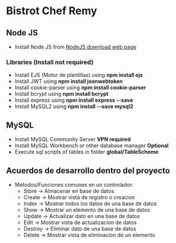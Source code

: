 # Bistrot Chef Remy

## Node JS
- Install Node JS from [NodeJS download web page](**https://nodejs.org/en/download**)
### Libraries (Install not required)
- Install EJS (Motor de plantillas) using **npm install ejs**
- Install JWT using **npm install jsonwebtoken**
- Install cookie-parser using **npm install cookie-parser**
- Install bcrypt using **npm install bcrypt**
- Install express using **npm install express --save**
- Install MySQL2 using **npm install --save mysql2**

## MySQL
- Install MySQL Community Server **VPN required**
- Install MySQL Workbench or other database manager **Optional**
- Execute sql scripts of tables in folder **global/TableScheme**

## Acuerdos de desarrollo dentro del proyecto
- Metodos/Funciones comunes en un controlador:
    + Store -> Almacenar en base de datos
    + Create -> Mostrar vista de registro o creacion
    + Index -> Mostrar todos los datos de una base de datos
    + Show -> Mostrar un elemento de una base de datos
    + Update -> Actualizar dato en una base de datos
    + Edit -> Mostrar vista de actualizacion de datos
    + Destroy -> Eliminar dato de una base de datos
    + Delete -> Mostrar vista de eliminacion de un elemento
